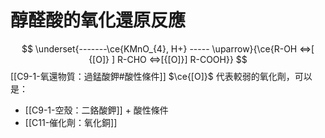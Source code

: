 # 醇醛酸的氧化還原反應
$$
\underset{-------\ce{KMnO_{4}, H+} ----- \uparrow}{\ce{R-OH <=>[ {[O]} ] R-CHO <=>[{[O]}] R-COOH}}
$$
[[C9-1-氧還物質：過錳酸鉀#酸性條件]]
$\ce{[O]}$ 代表較弱的氧化劑，可以是：
- [[C9-1-空殼：二鉻酸鉀]] + 酸性條件
- [[C11-催化劑：氧化銅]]